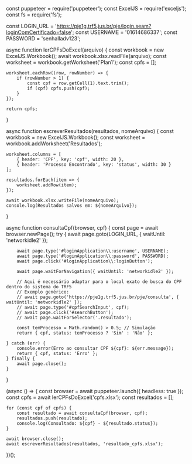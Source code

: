 const puppeteer = require('puppeteer');
const ExcelJS = require('exceljs');
const fs = require('fs');

const LOGIN_URL = 'https://pje1g.trf5.jus.br/pje/login.seam?loginComCertificado=false';
const USERNAME = '01614686337';
const PASSWORD = 'senhalladv123';

async function lerCPFsDoExcel(arquivo) {
    const workbook = new ExcelJS.Workbook();
    await workbook.xlsx.readFile(arquivo);
    const worksheet = workbook.getWorksheet('Plan1');
    const cpfs = [];

    worksheet.eachRow((row, rowNumber) => {
        if (rowNumber > 1) {
            const cpf = row.getCell(1).text.trim();
            if (cpf) cpfs.push(cpf);
        }
    });

    return cpfs;
}

async function escreverResultados(resultados, nomeArquivo) {
    const workbook = new ExcelJS.Workbook();
    const worksheet = workbook.addWorksheet('Resultados');

    worksheet.columns = [
        { header: 'CPF', key: 'cpf', width: 20 },
        { header: 'Processo Encontrado', key: 'status', width: 30 }
    ];

    resultados.forEach(item => {
        worksheet.addRow(item);
    });

    await workbook.xlsx.writeFile(nomeArquivo);
    console.log(Resultados salvos em: ${nomeArquivo});
}

async function consultaCpf(browser, cpf) {
    const page = await browser.newPage();
    try {
        await page.goto(LOGIN_URL, { waitUntil: 'networkidle2' });

        await page.type('#loginApplication\\:username', USERNAME);
        await page.type('#loginApplication\\:password', PASSWORD);
        await page.click('#loginApplication\\:loginButton');

        await page.waitForNavigation({ waitUntil: 'networkidle2' });

        // Aqui é necessário adaptar para o local exato de busca do CPF dentro do sistema do TRF5
        // Exemplo genérico:
        // await page.goto('https://pje1g.trf5.jus.br/pje/consulta', { waitUntil: 'networkidle2' });
        // await page.type('#cpfSearchInput', cpf);
        // await page.click('#searchButton');
        // await page.waitForSelector('.resultado');

        const temProcesso = Math.random() > 0.5; // Simulação
        return { cpf, status: temProcesso ? 'Sim' : 'Não' };

    } catch (err) {
        console.error(Erro ao consultar CPF ${cpf}: ${err.message});
        return { cpf, status: 'Erro' };
    } finally {
        await page.close();
    }
}

(async () => {
    const browser = await puppeteer.launch({ headless: true });
    const cpfs = await lerCPFsDoExcel('cpfs.xlsx');
    const resultados = [];

    for (const cpf of cpfs) {
        const resultado = await consultaCpf(browser, cpf);
        resultados.push(resultado);
        console.log(Consultado: ${cpf} - ${resultado.status});
    }

    await browser.close();
    await escreverResultados(resultados, 'resultado_cpfs.xlsx');
})();
